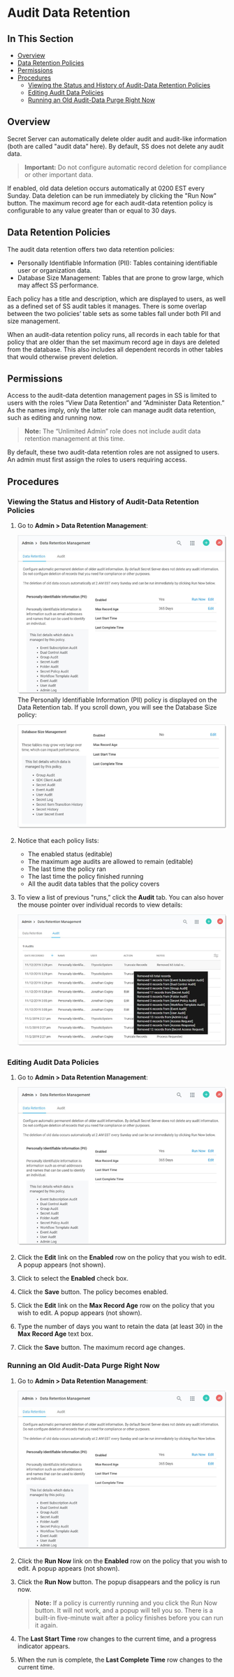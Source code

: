[title]: # "Audit Data Retention"
[tags]: # "Audit Data Retention"
[priority]: # "40"

# Audit Data Retention

## In This Section

- [Overview](#overview)
- [Data Retention Policies](#data-retention-policies)
- [Permissions](#permissions)
- [Procedures](#procedures)
  - [Viewing the Status and History of Audit-Data Retention Policies](#Viewing-the-Status-and-History-of-Audit-Data-Retention-Policies)
  - [Editing Audit Data Policies](#editing-audit-data-policies)
  - [Running an Old Audit-Data Purge Right Now](#running-an-old-audit-data-purge-right-now)

## Overview

Secret Server can automatically delete older audit and audit-like information (both are called "audit data” here). By default, SS does not delete any audit data.

> **Important:** Do not configure automatic record deletion for compliance or other important data.

If enabled, old data deletion occurs automatically at 0200 EST every Sunday. Data deletion can be run immediately by clicking the "Run Now" button. The maximum record age for each audit-data retention policy is configurable to any value greater than or equal to 30 days.

## Data Retention Policies

The audit data retention offers two data retention policies:

- Personally Identifiable Information (PII): Tables containing identifiable user or organization data.
- Database Size Management: Tables that are prone to grow large, which may affect SS performance.

Each policy has a title and description, which are displayed to users, as well as a defined set of SS audit tables it manages. There is some overlap between the two policies’ table sets as some tables fall under both PII and size management.

When an audit-data retention policy runs, all records in each table for that policy that are older than the set maximum record age in days are deleted from the database. This also includes all dependent records in other tables that would otherwise prevent deletion.

## Permissions

Access to the audit-data detention management pages in SS is limited to users with the roles “View Data Retention” and “Administer Data Retention.” As the names imply, only the latter role can manage audit data retention, such as editing and running now.

> **Note:** The “Unlimited Admin” role does not include audit data retention management at this time.

By default, these two audit-data retention roles are not assigned to users. An admin must first assign the roles to users requiring access.

## Procedures

### Viewing the Status and History of Audit-Data Retention Policies

1. Go to **Admin \> Data Retention Management**:

   ![image-20191204143632549](images/image-20191204143632549.png)
   The Personally Identifiable Information (PII) policy is displayed on the Data Retention tab. If you scroll down, you will see the Database Size policy:

   ![image-20191204144003575](images/image-20191204144003575.png)

1. Notice that each policy lists:

   - The enabled status (editable)
   - The maximum age audits are allowed to remain (editable)
   - The last time the policy ran
   - The last time the policy finished running
   - All the audit data tables that the policy covers

1. To view a list of previous "runs,” click the **Audit** tab. You can also hover the mouse pointer over individual records to view details:

   ![image-20191204152313970](images/image-20191204152313970.png)

### Editing Audit Data Policies

1. Go to **Admin \> Data Retention Management**:

   ![image-20191204143632549](images/image-20191204143632549.png)

1. Click the **Edit** link on the **Enabled** row on the policy that you wish to edit. A popup appears (not shown).

1. Click to select the **Enabled** check box.

1. Click the **Save** button. The policy becomes enabled.

1. Click the **Edit** link on the **Max Record Age** row on the policy that you wish to edit. A popup appears (not shown).

1. Type the number of days you want to retain the data (at least 30) in the **Max Record Age** text box.

1. Click the **Save** button. The maximum record age changes.

### Running an Old Audit-Data Purge Right Now

1. Go to **Admin \> Data Retention Management**:

   ![image-20191204143632549](images/image-20191204143632549.png)

1. Click the **Run Now** link on the **Enabled** row on the policy that you wish to edit. A popup appears (not shown).

1. Click the **Run Now** button. The popup disappears and the policy is run now.

   > **Note:** If a policy is currently running and you click the Run Now button. It will not work, and a popup will tell you so. There is a built-in five-minute wait after a policy finishes before you can run it again.

1. The **Last Start Time** row changes to the current time, and a progress indicator appears.

1. When the run is complete, the **Last Complete Time** row changes to the current time.
